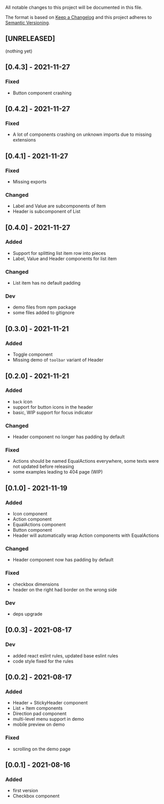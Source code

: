 All notable changes to this project will be documented in this file.

The format is based on [Keep a Changelog](http://keepachangelog.com/en/1.0.0/)
and this project adheres to [Semantic Versioning](http://semver.org/spec/v2.0.0.html).

## [UNRELEASED]
(nothing yet)

## [0.4.3] - 2021-11-27
### Fixed
- Button component crashing

## [0.4.2] - 2021-11-27
### Fixed
- A lot of components crashing on unknown imports due to missing extensions

## [0.4.1] - 2021-11-27
### Fixed
- Missing exports
### Changed
- Label and Value are subcomponents of Item
- Header is subcomponent of List

## [0.4.0] - 2021-11-27
### Added
- Support for splitting list item row into pieces
- Label, Value and Header components for list item
### Changed
- List item has no default padding
### Dev
- demo files from npm package
- some files added to gitignore

## [0.3.0] - 2021-11-21
### Added
- Toggle component
- Missing demo of `toolbar` variant of Header

## [0.2.0] - 2021-11-21
### Added
- `back` icon
- support for button icons in the header
- basic, WIP support for focus indicator
### Changed
- Header component no longer has padding by default
### Fixed
- Actions should be named EqualActions everywhere, some texts were not updated before releasing
- some examples leading to 404 page (WIP)

## [0.1.0] - 2021-11-19
### Added
- Icon component
- Action component
- EqualActions component
- Button component
- Header will automatically wrap Action components with EqualActions
### Changed
- Header component now has padding by default
### Fixed
- checkbox dimensions
- header on the right had border on the wrong side
### Dev
- deps upgrade

## [0.0.3] - 2021-08-17
### Dev
- added react eslint rules, updated base eslint rules
- code style fixed for the rules

## [0.0.2] - 2021-08-17
### Added
- Header + StickyHeader component
- List + Item components
- Direction pad component
- multi-level menu support in demo
- mobile preview on demo
### Fixed
- scrolling on the demo page

## [0.0.1] - 2021-08-16
### Added
- first version
- Checkbox component
